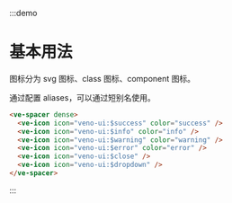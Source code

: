 :::demo

# 基本用法

图标分为 svg 图标、class 图标、component 图标。

通过配置 aliases，可以通过短别名使用。

```html
<ve-spacer dense>
  <ve-icon icon="veno-ui:$success" color="success" />
  <ve-icon icon="veno-ui:$info" color="info" />
  <ve-icon icon="veno-ui:$warning" color="warning" />
  <ve-icon icon="veno-ui:$error" color="error" />
  <ve-icon icon="veno-ui:$close" />
  <ve-icon icon="veno-ui:$dropdown" />
</ve-spacer>
```

:::